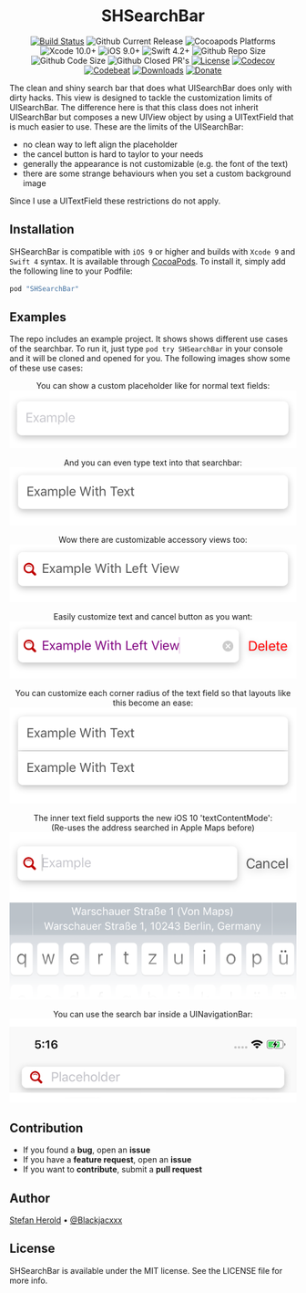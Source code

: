 
<!-- <p align="center">
<img src="./icon.png" alt="SHSearchBar" height="128" width="128">
</p> -->

<h1 align="center">SHSearchBar</h1>

<p align="center">
  <a href="https://app.bitrise.io/app/582435533da6e6e8"><img alt="Build Status" src="https://app.bitrise.io/app/582435533da6e6e8/status.svg?token=txPO2FVRfVTh3wS57eoOuw&branch=develop"/></a>
  <img alt="Github Current Release" src="https://img.shields.io/github/release/blackjacx/SHSearchBar.svg" /> 
  <img alt="Cocoapods Platforms" src="https://img.shields.io/cocoapods/p/SHSearchBar.svg"/>
  <img alt="Xcode 10.0+" src="https://img.shields.io/badge/Xcode-10.0%2B-blue.svg"/>
  <img alt="iOS 9.0+" src="https://img.shields.io/badge/iOS-9.0%2B-blue.svg"/>
  <img alt="Swift 4.2+" src="https://img.shields.io/badge/Swift-4.2%2B-orange.svg"/>
  <img alt="Github Repo Size" src="https://img.shields.io/github/repo-size/blackjacx/SHSearchBar.svg" />
  <img alt="Github Code Size" src="https://img.shields.io/github/languages/code-size/blackjacx/SHSearchBar.svg" />
  <img alt="Github Closed PR's" src="https://img.shields.io/github/issues-pr-closed/blackjacx/SHSearchBar.svg" />
  <!-- <a href="https://github.com/Carthage/Carthage"><img alt="Carthage compatible" src="https://img.shields.io/badge/Carthage-Compatible-brightgreen.svg?style=flat"/></a> -->
  <a href="https://github.com/Blackjacx/SHSearchBar/blob/develop/LICENSE?raw=true"><img alt="License" src="https://img.shields.io/cocoapods/l/SHSearchBar.svg?style=flat"/></a>
  <a href="https://codecov.io/gh/blackjacx/SHSearchBar"><img alt="Codecov" src="https://codecov.io/gh/blackjacx/SHSearchBar/branch/master/graph/badge.svg"/></a>
  <a href="https://codebeat.co/projects/github-com-blackjacx-shsearchbar"><img alt="Codebeat" src="https://codebeat.co/badges/44539071-5029-4379-9d33-99dd721915c8" /></a>
  <a href="https://cocoapods.org/pods/SHSearchBar"><img alt="Downloads" src="https://img.shields.io/cocoapods/dt/SHSearchBar.svg?maxAge=3600&style=flat" /></a>
  <a href="https://www.paypal.me/STHEROLD"><img alt="Donate" src="https://img.shields.io/badge/Donate-PayPal-blue.svg"/></a>
</p>

The clean and shiny search bar that does what UISearchBar does only with dirty 
hacks. This view is designed to tackle the customization limits of UISearchBar. 
The difference here is that this class does not inherit UISearchBar but 
composes a new UIView object by using a UITextField that is much easier to use. 
These are the limits of the UISearchBar:

- no clean way to left align the placeholder
- the cancel button is hard to taylor to your needs
- generally the appearance is not customizable (e.g. the font of the text)
- there are some strange behaviours when you set a custom background image

Since I use a UITextField these restrictions do not apply.

## Installation

SHSearchBar is compatible with `iOS 9` or higher and builds with `Xcode 9` 
and `Swift 4` syntax. It is available through [CocoaPods](http://cocoapods.org). 
To install it, simply add the following line to your Podfile:

```ruby
pod "SHSearchBar"
```

## Examples

The repo includes an example project. It shows shows different use cases of 
the searchbar. To run it, just type `pod try SHSearchBar` in your console and 
it will be cloned and opened for you. The following images show some of these 
use cases:

<p align="center">
<caption align="center">You can show a custom placeholder like for normal text fields:</caption><br />
<img src="./github/assets/example_01.png" alt="Placeholder">
</p>

<p align="center">
<caption align="center">And you can even type text into that searchbar:</caption><br />
<img src="./github/assets/example_02.png" alt="Text">
</p>

<p align="center">
<caption align="center">Wow there are customizable accessory views too:</caption><br />
<img src="./github/assets/example_03.png" alt="Accesssory Icon">
</p>

<p align="center">
<caption align="center">Easily customize text and cancel button as you want:</caption><br />
<img src="./github/assets/example_04.png" alt="Customizable text and ancel button">
</p>

<p align="center">
<caption align="center">You can customize each corner radius of the text field so that layouts like this become an ease:</caption><br />
<img src="./github/assets/example_06.png" alt="Corner Radius Customization">
</p>

<p align="center">
<caption align="center">The inner text field supports the new iOS 10 'textContentMode':<br />(Re-uses the address searched in Apple Maps before)</caption><br />
<img src="./github/assets/example_05.png" alt="UITextContentMode Support">
</p>

<p align="center">
<caption align="center">You can use the search bar inside a UINavigationBar:</caption><br />
<img src="./github/assets/example_07.png" alt="UINavigationBar Support">
</p>

## Contribution

- If you found a **bug**, open an **issue**
- If you have a **feature request**, open an **issue**
- If you want to **contribute**, submit a **pull request**

## Author

[Stefan Herold](mailto:stefan.herold@gmail.com) • [@Blackjacxxx](https://twitter.com/Blackjacxxx)

## License

SHSearchBar is available under the MIT license. See the LICENSE file for more 
info.

